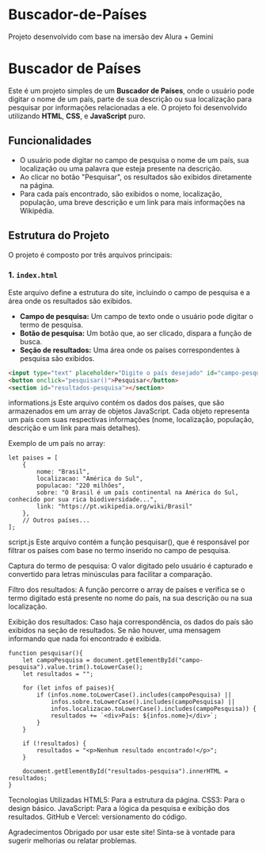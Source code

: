 # Buscador-de-Países
Projeto desenvolvido com base na imersão dev Alura + Gemini

# Buscador de Países

Este é um projeto simples de um **Buscador de Países**, onde o usuário pode digitar o nome de um país, parte de sua descrição ou sua localização para pesquisar por informações relacionadas a ele. O projeto foi desenvolvido utilizando **HTML**, **CSS**, e **JavaScript** puro.

## Funcionalidades

- O usuário pode digitar no campo de pesquisa o nome de um país, sua localização ou uma palavra que esteja presente na descrição.
- Ao clicar no botão "Pesquisar", os resultados são exibidos diretamente na página.
- Para cada país encontrado, são exibidos o nome, localização, população, uma breve descrição e um link para mais informações na Wikipédia.

## Estrutura do Projeto

O projeto é composto por três arquivos principais:

### 1. `index.html`

Este arquivo define a estrutura do site, incluindo o campo de pesquisa e a área onde os resultados são exibidos.

- **Campo de pesquisa:** Um campo de texto onde o usuário pode digitar o termo de pesquisa.
- **Botão de pesquisa:** Um botão que, ao ser clicado, dispara a função de busca.
- **Seção de resultados:** Uma área onde os países correspondentes à pesquisa são exibidos.

```html
<input type="text" placeholder="Digite o país desejado" id="campo-pesquisa">
<button onclick="pesquisar()">Pesquisar</button>
<section id="resultados-pesquisa"></section>
```

informations.js 
Este arquivo contém os dados dos países, que são armazenados em um array de objetos JavaScript. Cada objeto representa um país com suas respectivas informações (nome, localização, população, descrição e um link para mais detalhes).

Exemplo de um país no array:

```
let paises = [
    {
        nome: "Brasil",
        localizacao: "América do Sul",
        populacao: "220 milhões",
        sobre: "O Brasil é um país continental na América do Sul, conhecido por sua rica biodiversidade...",
        link: "https://pt.wikipedia.org/wiki/Brasil"
    },
    // Outros países...
];
```

script.js
Este arquivo contém a função pesquisar(), que é responsável por filtrar os países com base no termo inserido no campo de pesquisa.

Captura do termo de pesquisa: O valor digitado pelo usuário é capturado e convertido para letras minúsculas para facilitar a comparação.

Filtro dos resultados: A função percorre o array de países e verifica se o termo digitado está presente no nome do país, na sua descrição ou na sua localização.

Exibição dos resultados: Caso haja correspondência, os dados do país são exibidos na seção de resultados. Se não houver, uma mensagem informando que nada foi encontrado é exibida.

```
function pesquisar(){
    let campoPesquisa = document.getElementById("campo-pesquisa").value.trim().toLowerCase();
    let resultados = "";
    
    for (let infos of paises){
        if (infos.nome.toLowerCase().includes(campoPesquisa) ||
            infos.sobre.toLowerCase().includes(campoPesquisa) ||
            infos.localizacao.toLowerCase().includes(campoPesquisa)) {
            resultados += `<div>País: ${infos.nome}</div>`;
        }
    }

    if (!resultados) {
        resultados = "<p>Nenhum resultado encontrado!</p>";
    }

    document.getElementById("resultados-pesquisa").innerHTML = resultados;
}
```

Tecnologias Utilizadas
HTML5: Para a estrutura da página.
CSS3: Para o design básico.
JavaScript: Para a lógica da pesquisa e exibição dos resultados.
GitHub e Vercel: versionamento do código.

Agradecimentos
Obrigado por usar este site! Sinta-se à vontade para sugerir melhorias ou relatar problemas.

